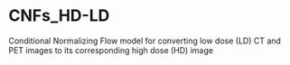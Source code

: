 # CNFs_HD-LD
Conditional Normalizing Flow model for converting low dose (LD) CT and PET images to its corresponding high dose (HD) image
